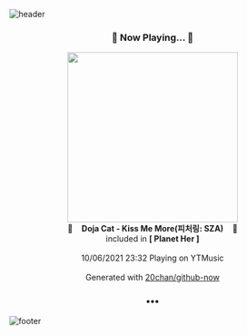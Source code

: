 ![header](https://capsule-render.vercel.app/api?type=wave&height=170&section=header&text=Hi.%20I'm%20SHIFT&fontColor=090707&fontAlignX=45&fontAlignY=65&fontSize=100)

<h3 align="center">🎵 Now Playing... 🎵</h3>
<p align="center">
  <a href="https://music.youtube.com/watch?v=ui7M7j7caHA">
    <img width="300" src="https://lh3.googleusercontent.com/LKHANNfV6CM0WCxrjdjOojWY8N6FSywKXMFbBSXfvtfZ6Fh1ysadjuFl0L266zthTJvnSc6BjBzf7MoEQA">
  </a>
  <br>
  🎵&nbsp&nbsp&nbsp <b>Doja Cat - Kiss Me More(피처링: SZA)</b> &nbsp&nbsp&nbsp🎵
  <br>
  included in <b>[ Planet Her ]</b>
  
  <br />
  <br />
  10/06/2021 23:32 Playing on YTMusic
  <br />
  <br />
  Generated with <a href="https://github.com/20chan/github-now">20chan/github-now</a>
</p>

<h3 align="center">•••</h3>

![footer](https://capsule-render.vercel.app/api?type=wave&height=150&section=footer)
